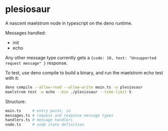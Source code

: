 # plesiosaur

A nascent maelstrom node in typescript on the deno runtime.

Messages handled:
- init
- echo

Any other message type currently gets a `{code: 10, text: "Unsupported request message" }` response.

To test, use deno compile to build a binary, and run the maelstrom echo test with it:

```bash
deno compile --allow-read --allow-write main.ts -o plesiosaur
maelstrom test -w echo --bin ./plesiosaur --time-limit 5
```

Structure:

```bash
main.ts     # entry point, io
messages.ts # request and response message types
handlers.ts # message handlers
node.ts     # node state definition
```
